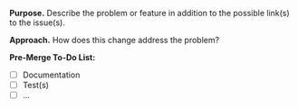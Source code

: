 **Purpose.**
Describe the problem or feature in addition to the possible link(s) to the issue(s).

**Approach.**
How does this change address the problem?

**Pre-Merge To-Do List:**
- [ ] Documentation
- [ ] Test(s)
- [ ] ...
